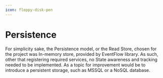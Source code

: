 ```yaml
---
icon: floppy-disk-pen
---
```


# Persistence

For simplicity sake, the Persistence model, or the Read Store, chosen for the project was In-memory store, provided by EventFlow library. As such, other that registering required services, no State awareness and tracking needed to be implemented. As a topic for improvement would be to introduce a persistent storage, such as MSSQL or a NoSQL database.
